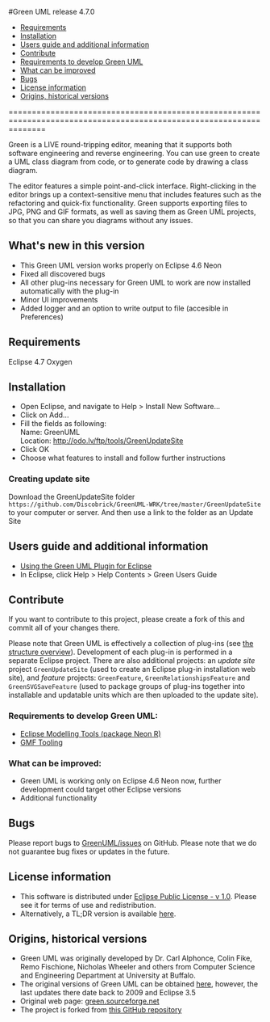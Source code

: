 
#Green UML release 4.7.0
- [Requirements](#requirements)
- [Installation](#installation)
- [Users guide and additional information](#users-guide-and-additional-information)
- [Contribute](#contribute)
 - [Requirements to develop Green UML](#requirements-to-develop-green-uml)
 - [What can be improved](#what-can-be-improved)
- [Bugs](#bugs)
- [License information](#license-information)
- [Origins, historical versions](#origins-historical-versions)

====================================================================================================================

Green is a LIVE round-tripping editor, meaning that it supports both software engineering and reverse engineering. 
You can use green to create a UML class diagram from code, or to generate code by drawing a class diagram.

The editor features a simple point-and-click interface. Right-clicking in the editor brings up a 
context-sensitive menu that includes features such as the refactoring and quick-fix functionality.
Green supports exporting files to JPG, PNG and GIF formats, as well as saving them as Green UML projects, so that you can share you diagrams without any issues.

## What's new in this version
- This Green UML version works properly on Eclipse 4.6 Neon
- Fixed all discovered bugs
- All other plug-ins necessary for Green UML to work are now installed automatically with the plug-in 
- Minor UI improvements
- Added logger and an option to write output to file (accesible in Preferences)

## Requirements
Eclipse 4.7 Oxygen

## Installation

- Open Eclipse, and navigate to Help > Install New Software...
- Click on Add... 
- Fill the fields as following: <br>
     Name: GreenUML <br>
     Location: http://odo.lv/ftp/tools/GreenUpdateSite
- Click OK 
- Choose what features to install and follow further instructions

### Creating update site 

 Download the GreenUpdateSite folder `https://github.com/Discobrick/GreenUML-WRK/tree/master/GreenUpdateSite` 
 to your computer or server.
 And then use a link to the folder as an Update Site
 


## Users guide and additional information
- [Using the Green UML Plugin for Eclipse](https://www.clear.rice.edu/comp310/Eclipse/GreenUML/)
- In Eclipse, click Help > Help Contents > Green Users Guide


## Contribute
If you want to contribute to this project, please create a fork of this and commit all of your changes there.

Please note that Green UML is effectively a collection of plug-ins (see [the structure overview](https://raw.githubusercontent.com/JanisPelss/GreenUML/master/GreenHelp/green-structure.png)). Development of each  plug-in is performed in a separate Eclipse project. There are also additional projects: an _update site_ project `GreenUpdateSite` (used to create an Eclipse plug-in installation web site), and _feature_ projects: `GreenFeature`, `GreenRelationshipsFeature` and `GreenSVGSaveFeature` (used to package groups of plug-ins together into installable and updatable units which are then uploaded to the update site).

### Requirements to develop Green UML:
- [Eclipse Modelling Tools (package Neon R)](http://www.eclipse.org/downloads/packages/release/Neon/R)
- [GMF Tooling](http://download.eclipse.org/modeling/gmp/gmf-tooling/updates/releases/)

### What can be improved:
- Green UML is working only on Eclipse 4.6 Neon now, further development could target other Eclipse versions
- Additional functionality

## Bugs
Please report bugs to [GreenUML/issues](https://github.com/valdisvi/GreenUML/issues) on GitHub. 
Please note that we do not guarantee bug fixes or updates in the future.

## License information
- This software is distributed under [Eclipse Public License - v 1.0](https://www.eclipse.org/legal/epl-v10.html). 
Please see it for terms of use and redistribution. 
- Alternatively, a TL;DR version is available [here](https://www.tldrlegal.com/l/epl).

## Origins, historical versions
- Green UML was originally developed by Dr. Carl Alphonce, Colin Fike, Remo Fischione, Nicholas Wheeler and others from Computer Science and Engineering Department at University at Buffalo.
- The original versions of Green UML can be obtained [here](http://green.sourceforge.net/builds.html), however, the last updates there date back to 2009 and Eclipse 3.5
- Original web page: [green.sourceforge.net](http://green.sourceforge.net)
- The project is forked from [this GitHub repository](https://github.com/fmjrey/Green-UML)


